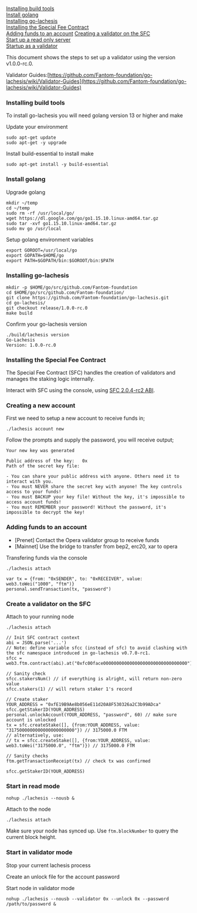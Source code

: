 [Installing build tools](#installing-build-tools)  
[Install golang](#install-golang)  
[Installing go-lachesis](#installing-go-lachesis)  
[Installing the Special Fee Contract](#installing-the-special-fee-contract)  
[Adding funds to an account](#adding-funds-to-an-account)
[Creating a validator on the SFC](#create-a-validator-on-the-sfc)  
[Start up a read only server](#start-in-read-mode)  
[Startup as a validator](#start-in-validator-mode)  

This document shows the steps to set up a validator using the version v1.0.0-rc.0.

Validator Guides:[https://github.com/Fantom-foundation/go-lachesis/wiki/Validator-Guides](https://github.com/Fantom-foundation/go-lachesis/wiki/Validator-Guides)

### Installing build tools

To install go-lachesis you will need golang version 13 or higher and make

Update your environment

```
sudo apt-get update
sudo apt-get -y upgrade
```

Install build-essential to install make

```
sudo apt-get install -y build-essential
```

### Install golang

Upgrade golang
```
mkdir ~/temp
cd ~/temp
sudo rm -rf /usr/local/go/
wget https://dl.google.com/go/go1.15.10.linux-amd64.tar.gz
sudo tar -xvf go1.15.10.linux-amd64.tar.gz
sudo mv go /usr/local
```

Setup golang environment variables

```
export GOROOT=/usr/local/go
export GOPATH=$HOME/go
export PATH=$GOPATH/bin:$GOROOT/bin:$PATH
```

### Installing go-lachesis

```
mkdir -p $HOME/go/src/github.com/Fantom-foundation
cd $HOME/go/src/github.com/Fantom-foundation/
git clone https://github.com/Fantom-foundation/go-lachesis.git
cd go-lachesis/
git checkout release/1.0.0-rc.0
make build
```

Confirm your go-lachesis version

```
./build/lachesis version
Go-Lachesis
Version: 1.0.0-rc.0
```

### Installing the Special Fee Contract

The Special Fee Contract (SFC) handles the creation of validators and manages the staking logic internally.

Interact with SFC using the console, using [SFC 2.0.4-rc2 ABI](../sfc-abi-2.0.4-rc.2.json).

### Creating a new account

First we need to setup a new account to receive funds in;

```
./lachesis account new
```

Follow the prompts and supply the password, you will receive output;

```
Your new key was generated

Public address of the key:   0x
Path of the secret key file: 

- You can share your public address with anyone. Others need it to interact with you.
- You must NEVER share the secret key with anyone! The key controls access to your funds!
- You must BACKUP your key file! Without the key, it's impossible to access account funds!
- You must REMEMBER your password! Without the password, it's impossible to decrypt the key!

```
### Adding funds to an account

- [Prenet] Contact the Opera validator group to receive funds
- [Mainnet] Use the bridge to transfer from bep2, erc20, xar to opera

Transfering funds via the console

```
./lachesis attach
```

```
var tx = {from: "0xSENDER", to: "0xRECEIVER", value: web3.toWei("1000", "ftm")}
personal.sendTransaction(tx, "password")
```


### Create a validator on the SFC

Attach to your running node

```
./lachesis attach
```

```
// Init SFC contract context
abi = JSON.parse('...')
// Note: define variable sfcc (instead of sfc) to avoid clashing with the sfc namespace introduced in go-lachesis v0.7.0-rc1.
sfcc = web3.ftm.contract(abi).at("0xfc00face00000000000000000000000000000000")

// Sanity check
sfcc.stakersNum() // if everything is alright, will return non-zero value
sfcc.stakers(1) // will return staker 1's record

// Create staker
YOUR_ADDRESS = "0xfE19B9Ae8b056eE11d20A8F530326a2C3b99ADca"
sfcc.getStakerID(YOUR_ADDRESS)
personal.unlockAccount(YOUR_ADDRESS, "password", 60) // make sure account is unlocked
tx = sfc.createStake([], {from:YOUR_ADDRESS, value: "3175000000000000000000000"}) // 3175000.0 FTM
// alternatively, use: 
// tx = sfcc.createStake([], {from:YOUR_ADDRESS, value: web3.toWei("3175000.0", "ftm")}) // 3175000.0 FTM

// Sanity checks
ftm.getTransactionReceipt(tx) // check tx was confirmed

sfcc.getStakerID(YOUR_ADDRESS)
```

### Start in read mode

```
nohup ./lachesis --nousb &
```

Attach to the node

```
./lachesis attach
```

Make sure your node has synced up. Use `ftm.blockNumber` to query the current block height.

### Start in validator mode

Stop your current lachesis process

Create an unlock file for the account password

Start node in validator mode

```
nohup ./lachesis --nousb --validator 0x --unlock 0x --password /path/to/password &
```



